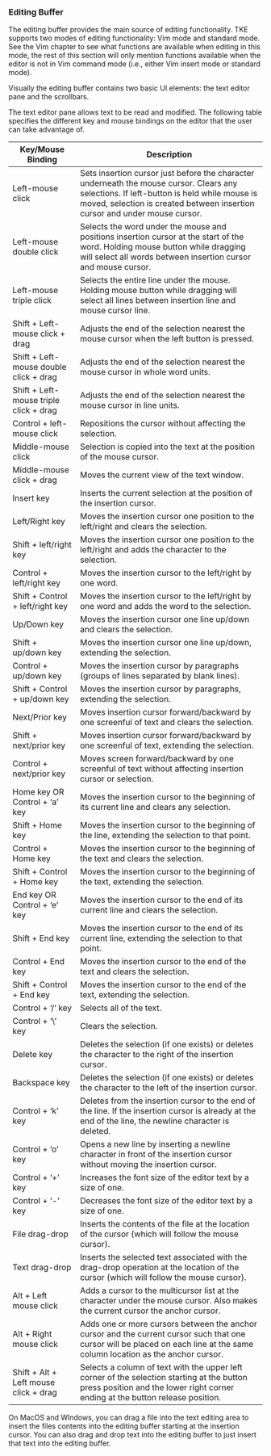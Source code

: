### Editing Buffer

The editing buffer provides the main source of editing functionality.  TKE supports two modes of editing functionality:  Vim mode and standard mode.  See the Vim chapter to see what functions are available when editing in this mode, the rest of this section will only mention functions available when the editor is not in Vim command mode (i.e., either Vim insert mode or standard mode).

Visually the editing buffer contains two basic UI elements:  the text editor pane and the scrollbars.

The text editor pane allows text to be read and modified. The following table specifies the different key and mouse bindings on the editor that the user can take advantage of.

| Key/Mouse Binding | Description |
| - | - |
| Left-mouse click | Sets insertion cursor just before the character underneath the mouse cursor.  Clears any selections.  If left-button is held while mouse is moved, selection is created between insertion cursor and under mouse cursor. |
| Left-mouse double click | Selects the word under the mouse and positions insertion cursor at the start of the word.  Holding mouse button while dragging will select all words between insertion cursor and mouse cursor. |
| Left-mouse triple click | Selects the entire line under the mouse.  Holding mouse button while dragging will select all lines between insertion line and mouse cursor line. |
| Shift + Left-mouse click + drag | Adjusts the end of the selection nearest the mouse cursor when the left button is pressed. |
| Shift + Left-mouse double click + drag | Adjusts the end of the selection nearest the mouse cursor in whole word units. |
| Shift + Left-mouse triple click + drag | Adjusts the end of the selection nearest the mouse cursor in line units. |
| Control + left-mouse click | Repositions the cursor without affecting the selection. |
| Middle-mouse click | Selection is copied into the text at the position of the mouse cursor. |
| Middle-mouse click + drag | Moves the current view of the text window. |
| Insert key | Inserts the current selection at the position of the insertion cursor. |
| Left/Right key | Moves the insertion cursor one position to the left/right and clears the selection. |
| Shift + left/right key | Moves the insertion cursor one position to the left/right and adds the character to the selection. |
| Control + left/right key | Moves the insertion cursor to the left/right by one word. |
| Shift + Control + left/right key | Moves the insertion cursor to the left/right by one word and adds the word to the selection. |
| Up/Down key | Moves the insertion cursor one line up/down and clears the selection. |
| Shift + up/down key | Moves the insertion cursor one line up/down, extending the selection. |
| Control + up/down key | Moves the insertion cursor by paragraphs (groups of lines separated by blank lines). |
| Shift + Control + up/down key | Moves the insertion cursor by paragraphs, extending the selection. |
| Next/Prior key | Moves insertion cursor forward/backward by one screenful of text and clears the selection. |
| Shift + next/prior key | Moves insertion cursor forward/backward by one screenful of text, extending the selection. |
| Control + next/prior key | Moves screen forward/backward by one screenful of text without affecting insertion cursor or selection. |
| Home key OR Control + ‘a’ key | Moves the insertion cursor to the beginning of its current line and clears any selection. |
| Shift + Home key | Moves the insertion cursor to the beginning of the line, extending the selection to that point. |
| Control + Home key | Moves the insertion cursor to the beginning of the text and clears the selection. |
| Shift + Control + Home key | Moves the insertion cursor to the beginning of the text, extending the selection. |
| End key OR Control + ‘e’ key | Moves the insertion cursor to the end of its current line and clears the selection. |
| Shift + End key | Moves the insertion cursor to the end of its current line, extending the selection to that point. |
| Control + End key | Moves the insertion cursor to the end of the text and clears the selection. |
| Shift + Control + End key | Moves the insertion cursor to the end of the text, extending the selection. |
| Control + ‘/‘ key | Selects all of the text. |
| Control + ‘\\’ key | Clears the selection. |
| Delete key | Deletes the selection (if one exists) or deletes the character to the right of the insertion cursor. |
| Backspace key | Deletes the selection (if one exists) or deletes the character to the left of the insertion cursor. |
| Control + ‘k’ key | Deletes from the insertion cursor to the end of the line.  If the insertion cursor is already at the end of the line, the newline character is deleted. |
| Control + ‘o’ key | Opens a new line by inserting a newline character in front of the insertion cursor without moving the insertion cursor. |
| Control + ‘+’ key | Increases the font size of the editor text by a size of one. |
| Control + ‘-‘ key | Decreases the font size of the editor text by a size of one. |
| File drag-drop | Inserts the contents of the file at the location of the cursor (which will follow the mouse cursor). |
| Text drag-drop | Inserts the selected text associated with the drag-drop operation at the location of the cursor (which will follow the mouse cursor). |
| Alt + Left mouse click | Adds a cursor to the multicursor list at the character under the mouse cursor.  Also makes the current cursor the anchor cursor. |
| Alt + Right mouse click | Adds one or more cursors between the anchor cursor and the current cursor such that one cursor will be placed on each line at the same column location as the anchor cursor. |
| Shift + Alt + Left mouse click + drag | Selects a column of text with the upper left corner of the selection starting at the button press position and the lower right corner ending at the button release position. |

On MacOS and WIndows, you can drag a file into the text editing area to insert the files contents into the editing buffer starting at the insertion cursor.  You can also drag and drop text into the editing buffer to just insert that text into the editing buffer.